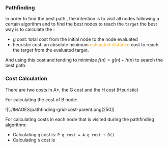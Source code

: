 
### Pathfinding

In order to find the best path , the intention is to visit all nodes following a certain algorithm and to find the best nodes to reach the `target` the best way is to calculate the : 

* g cost: total cost from the initial node to the node evaluated
* heuristic cost: an absolute minimum <span style="color:orange;">estimated distance</span> cost to reach the target from the evaluated target. 

And using this cost and tending to minimize $f(n) = g(n) + h(n)$ to search the best path. 

### Cost Calculation

There are two costs in A*,  the G cost and the H cost (Heuristic)

For calculating the cost of B node: 

![[./IMAGES/pathfinding-grid-cost-parent.png|250]]

For calculating costs in each node that is visited during the pathfinding algorithm: 

* Calculating `g` cost is: `P.g_cost = A.g_cost + D()`
* Calculating `h` cost is